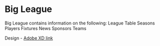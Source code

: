 # Big League

Big League contains information on the following: 
League Table
Seasons
Players
Fixtures
News
Sponsors
Teams


Design - [Adobe XD link](https://xd.adobe.com/view/771eefaa-439d-485e-59fd-17640e3b16f8-012f/)
